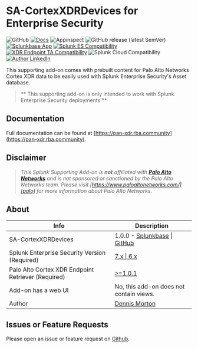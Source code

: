 # SA-CortexXDRDevices for Enterprise Security

![GitHub](https://img.shields.io/github/license/rba-community/SA-CortexXDRDevices)
[![Docs](https://github.com/rba-community/SA-CortexXDRDevices/actions/workflows/docs.yml/badge.svg)](https://pan-xdr.rba.community/)
![Appinspect](https://github.com/rba-community/SA-CortexXDRDevices/actions/workflows/appinspect.yml/badge.svg)
![GitHub release (latest SemVer)](https://img.shields.io/github/v/release/rba-community/SA-CortexXDRDevices)
[![Splunkbase App](https://img.shields.io/badge/Splunkbase-SA--CortexXDRDevices-blue)](https://splunkbase.splunk.com/app/#TODO)
[![Splunk ES Compatibility](https://img.shields.io/badge/Splunk%20ES%20Compatibility-7.x%20|%206.x-success)](https://splunkbase.splunk.com/app/263)
[![XDR Endpoint TA Compatibility](https://img.shields.io/badge/XDR%20Endpoint%20TA%20Compatibility->=1.0.1-success)](https://splunkbase.splunk.com/app/6396)
![Splunk Cloud Compatibility](https://img.shields.io/badge/Splunk%20Cloud%20Ready-Victoria%20|%20Classic-informational?logo=splunk)
[![Author LinkedIn](https://img.shields.io/badge/Author-Dennis%20Morton-blue?logo=linkedin)](https://www.linkedin.com/in/dennis-morton-627632/)

This supporting add-on comes with prebuilt content for Palo Alto Networks Cortex XDR data to be easily used with Splunk Enterprise Security's Asset database.

> ** This supporting add-on is only intended to work with Splunk Enterprise Security deployments **

## Documentation

Full documentation can be found at [https://pan-xdr.rba.community](https://pan-xdr.rba.community).

## Disclaimer

> *This Splunk Supporting Add-on is __not__ affiliated with [__Palo Alto Networks__][palo] and is not sponsored or sanctioned by the Palo Alto Networks team. Please visit [https://www.paloaltonetworks.com/][palo] for more information about Palo Alto Networks.*

## About

Info | Description
------|----------
SA-CortexXDRDevices | 1.0.0 - [Splunkbase](https://splunkbase.splunk.com/app/#TODO) \| [GitHub](https://github.com/rba-community/SA-CortexXDRDevices/releases)
Splunk Enterprise Security Version (Required) | [7.x \| 6.x](https://splunkbase.splunk.com/app/263)
Palo Alto Cortex XDR Endpoint Retriever (Required) | [>=1.0.1](https://splunkbase.splunk.com/app/6396)
Add-on has a web UI | No, this add-on does not contain views.
Author | [Dennis Morton](https://www.linkedin.com/in/dennis-morton-627632/)

## Issues or Feature Requests

Please open an issue or feature request on [Github](https://github.com/rba-community/SA-CortexXDRDevices/issues).

[palo]: https://www.paloaltonetworks.com/